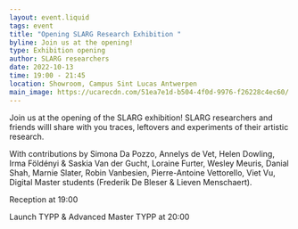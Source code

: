 ```yaml
---
layout: event.liquid
tags: event
title: "Opening SLARG Research Exhibition "
byline: Join us at the opening!
type: Exhibition opening
author: SLARG researchers
date: 2022-10-13
time: 19:00 - 21:45
location: Showroom, Campus Sint Lucas Antwerpen
main_image: https://ucarecdn.com/51ea7e1d-b504-4f0d-9976-f26228c4ec60/
---
```

Join us at the opening of the SLARG exhibition! SLARG researchers and friends willl share with you traces, leftovers and experiments of their artistic research.

With contributions by Simona Da Pozzo, Annelys de Vet, Helen Dowling, Irma Földényi & Saskia Van der Gucht, Loraine Furter, Wesley Meuris, Danial Shah, Marnie Slater, Robin Vanbesien, Pierre-Antoine Vettorello, Viet Vu, Digital Master students (Frederik De Bleser & Lieven Menschaert). 

Reception at 19:00

Launch TYPP & Advanced Master TYPP at 20:00